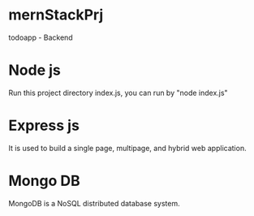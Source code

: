 # mernStackPrj
 todoapp - Backend 
# Node js 
 Run this project directory index.js, you can run by "node index.js"
# Express js
 It is used to build a single page, multipage, and hybrid web application.
# Mongo DB
 MongoDB is a NoSQL distributed database system.
